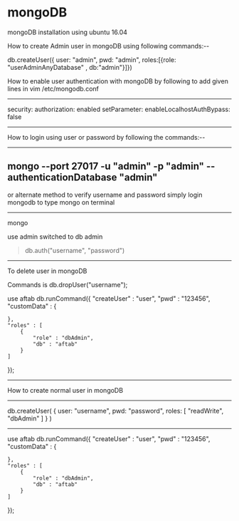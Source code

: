 # mongoDB
mongoDB installation using ubuntu 16.04


How to create Admin user in mongoDB using following commands:--

db.createUser({	user: "admin", pwd: "admin", roles:[{role: "userAdminAnyDatabase" , db:"admin"}]})

How to enable user authentication with mongoDB by following to add given lines in vim /etc/mongodb.conf

----------------------------------------------------------
security:
    authorization: enabled
setParameter:
   enableLocalhostAuthBypass: false

------------------------------------------------------------

How to login using user or password by following the commands:--

----------------------------------------------------------------------------------
mongo --port 27017 -u "admin" -p "admin" --authenticationDatabase "admin"
----------------------------------------------------------------------------------

or alternate method to verify username and password simply login mongodb to type mongo
on terminal 

---------------------------------------------------------------
mongo

use admin
switched to db admin
> db.auth("username", "password")

----------------------------------------------------------------
To delete user in mongoDB

Commands is 
db.dropUser("username");


use aftab
db.runCommand({ 
    "createUser" : "user", 
    "pwd" : "123456", 
    "customData" : {

    }, 
    "roles" : [
        {
            "role" : "dbAdmin", 
            "db" : "aftab"
        }
    ]
});


--------------------------------------------------------------------

How to create normal user in mongoDB

------------------------------------------------------------------------------

db.createUser(
   {
     user: "username",
     pwd: "password",
     roles: [ "readWrite", "dbAdmin" ]
   }
)

--------------------------------------------------------------------------------


use aftab
db.runCommand({ 
    "createUser" : "user", 
    "pwd" : "123456", 
    "customData" : {

    }, 
    "roles" : [
        {
            "role" : "dbAdmin", 
            "db" : "aftab"
        }
    ]
});
